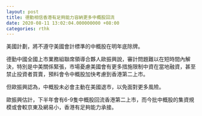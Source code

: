 ```yaml
---
layout: post
title: 德勤相信香港有足夠能力容納更多中概股回流
date: 2020-08-11 13:02:04.000000000 +08:00
categories: rthk
---
```


美國計劃，將不遵守美國會計標準的中概股在明年底除牌。

德勤中國全國上市業務組聯席領導合夥人歐振興說，審計問題難以在短時間內解決，特別是中美關係緊張，市場憂慮美國會有更多措施限制中資在當地融資，甚至禁止投資者買賣，預料會令中概股加快考慮到香港第二上市。

但歐振興認為，中概股未必會主動在美國退市，以免面對更多風險。

歐振興估計，下半年會有6-9隻中概股回流香港第二上市，而今批中概股的集資規模或會較京東及網易小，香港有足夠能力承接。
